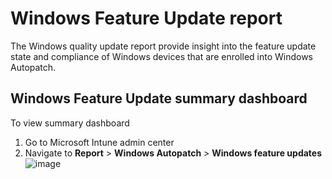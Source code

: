 # Windows Feature Update report
The Windows quality update report provide insight into the feature update state and compliance of Windows devices that are enrolled into Windows Autopatch.

## Windows Feature Update summary dashboard
To view summary dashboard
1) Go to Microsoft Intune admin center
2) Navigate to **Report** > **Windows Autopatch** > **Windows feature updates**
 ![image](https://github.com/yusummat/yusummat/assets/142761448/b2bfbe49-92db-42ef-b42b-dabdb1614455)
